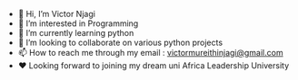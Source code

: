 - 👋 Hi, I’m Victor Njagi
- 👀 I’m interested in Programming 
- 🌱 I’m currently learning python
- 💞️ I’m looking to collaborate on various python projects
- 📫 How to reach me through my email : victormureithinjagi@gmail.com
- ❤️ Looking forward to joining my dream uni Africa Leadership University
<!---
njagii/njagii is a ✨ special ✨ repository because its `README.md` (this file) appears on your GitHub profile.
You can click the Preview link to take a look at your changes.
--->
